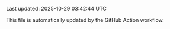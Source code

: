 Last updated: 2025-10-29 03:42:44 UTC

This file is automatically updated by the GitHub Action workflow.
